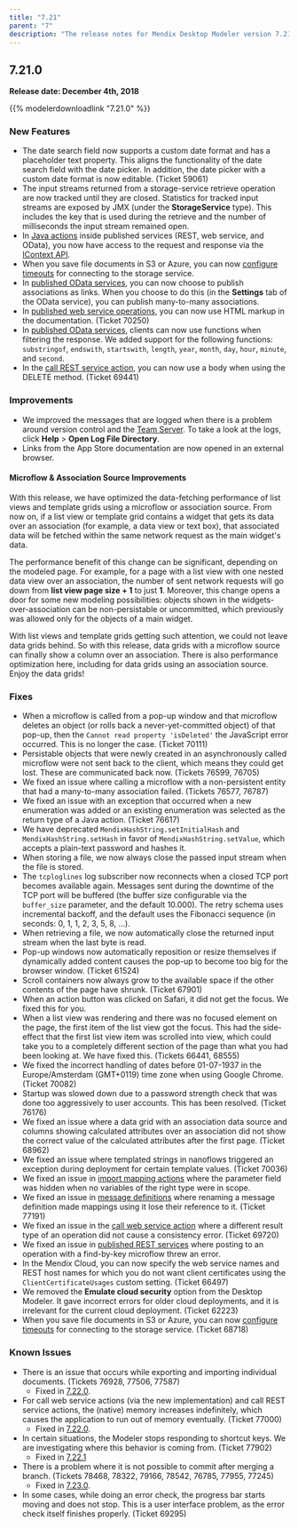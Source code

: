 ```yaml
---
title: "7.21"
parent: "7"
description: "The release notes for Mendix Desktop Modeler version 7.21 (including all patches) with details on new features, bug fixes, and known issues."
---
```


## 7.21.0

**Release date: December 4th, 2018**

{{% modelerdownloadlink "7.21.0" %}}

### New Features

* The date search field now supports a custom date format and has a placeholder text property. This aligns the functionality of the date search field with the date picker. In addition, the date picker with a custom date format is now editable. (Ticket 59061)
* The input streams returned from a storage-service retrieve operation are now tracked until they are closed. Statistics for tracked input streams are exposed by JMX (under the **StorageService** type). This includes the key that is used during the retrieve and the number of milliseconds the input stream remained open.
* In [Java actions](/refguide/java-actions) inside published services (REST, web service, and OData), you now have access to the request and response via the [IContext API](https://apidocs.mendix.com/7/runtime/com/mendix/systemwideinterfaces/core/IContext.html).
* When you save file documents in S3 or Azure, you can now [configure timeouts](/refguide/custom-settings) for connecting to the storage service.
* In [published OData services](/refguide/published-odata-services), you can now choose to publish associations as links. When you choose to do this (in the **Settings** tab of the OData service), you can publish many-to-many associations.
* In [published web service operations](/refguide/operations), you can now use HTML markup in the documentation. (Ticket 70250)
* In [published OData services](/refguide/published-odata-services), clients can now use functions when filtering the response. We added support for the following functions: `substringof`, `endswith`, `startswith`, `length`, `year`, `month`, `day`, `hour`, `minute`, and `second`.
* In the [call REST service action](/refguide/call-rest-action), you can now use a body when using the DELETE method. (Ticket 69441)

### Improvements

* We improved the messages that are logged when there is a problem around version control and the [Team Server](/refguide/team-server-faq). To take a look at the logs, click **Help** > **Open Log File Directory**. 
* Links from the App Store documentation are now opened in an external browser.

#### Microflow & Association Source Improvements

With this release, we have optimized the data-fetching performance of list views and template grids using a microflow or association source. From now on, if a list view or template grid contains a widget that gets its data over an association (for example, a data view or text box), that associated data will be fetched within the same network request as the main widget's data.

The performance benefit of this change can be significant, depending on the modeled page. For example, for a page with a list view with one nested data view over an association, the number of sent network requests will go down from **list view page size + 1** to just **1**. Moreover, this change opens a door for some new modeling possibilities: objects shown in the widgets-over-association can be non-persistable or uncommitted, which previously was allowed only for the objects of a main widget.

With list views and template grids getting such attention, we could not leave data grids behind. So with this release, data grids with a microflow source can finally show a column over an association. There is also performance optimization here, including for data grids using an association source. Enjoy the data grids!

### Fixes

* <a name="70111"></a>When a microflow is called from a pop-up window and that microflow deletes an object (or rolls back a never-yet-committed object) of that pop-up, then the `Cannot read property 'isDeleted'` the JavaScript error occurred. This is no longer the case. (Ticket 70111)
* <a name="76599"></a>Persistable objects that were newly created in an asynchronously called microflow were not sent back to the client, which means they could get lost. These are communicated back now. (Tickets 76599, 76705)
* <a name="76577"></a>We fixed an issue where calling a microflow with a non-persistent entity that had a many-to-many association failed. (Tickets 76577, 76787)
* <a name="76617"></a>We fixed an issue with an exception that occurred when a new enumeration was added or an existing enumeration was selected as the return type of a Java action. (Ticket 76617)
* We have deprecated `MendixHashString.setInitialHash` and `MendixHashString.setHash` in favor of `MendixHashString.setValue`, which accepts a plain-text password and hashes it.
* When storing a file, we now always close the passed input stream when the file is stored.
* The `tcploglines` log subscriber now reconnects when a closed TCP port becomes available again. Messages sent during the downtime of the TCP port will be buffered (the buffer size configurable via the `buffer_size` parameter, and the default 10.000). The retry schema uses incremental backoff, and the default uses the Fibonacci sequence (in seconds: 0, 1, 1, 2, 3, 5, 8, ...).
* When retrieving a file, we now automatically close the returned input stream when the last byte is read.
* Pop-up windows now automatically reposition or resize themselves if dynamically added content causes the pop-up to become too big for the browser window. (Ticket 61524)
* Scroll containers now always grow to the available space if the other contents of the page have shrunk. (Ticket 67901)
* When an action button was clicked on Safari, it did not get the focus. We fixed this for you.
* When a list view was rendering and there was no focused element on the page, the first item of the list view got the focus. This had the side-effect that the first list view item was scrolled into view, which could take you to a completely different section of the page than what you had been looking at. We have fixed this. (Tickets 66441, 68555)
* We fixed the incorrect handling of dates before 01-07-1937 in the Europe/Amsterdam (GMT+0119) time zone when using Google Chrome. (Ticket 70082)
* Startup was slowed down due to a password strength check that was done too aggressively to user accounts. This has been resolved. (Ticket 76176)
* We fixed an issue where a data grid with an association data source and columns showing calculated attributes over an association did not show the correct value of the calculated attributes after the first page. (Ticket 68962)
* We fixed an issue where templated strings in nanoflows triggered an exception during deployment for certain template values. (Ticket 70036)
* We fixed an issue in [import mapping actions](/refguide/import-mapping-action) where the parameter field was hidden when no variables of the right type were in scope.
* We fixed an issue in [message definitions](/refguide/message-definition) where renaming a message definition made mappings using it lose their reference to it. (Ticket 77191)
* We fixed an issue in the [call web service action](/refguide/call-web-service-action) where a different result type of an operation did not cause a consistency error. (Ticket 69720)
* We fixed an issue in [published REST services](/refguide/published-rest-service) where posting to an operation with a find-by-key microflow threw an error.
* In the Mendix Cloud, you can now specify the web service names and REST host names for which you do not want client certificates using the `ClientCertificateUsages` custom setting. (Ticket 66497)
* We removed the **Emulate cloud security** option from the Desktop Modeler. It gave incorrect errors for older cloud deployments, and it is irrelevant for the current cloud deployment. (Ticket 62223)
* When you save file documents in S3 or Azure, you can now [configure timeouts](/refguide/custom-settings) for connecting to the storage service. (Ticket 68718)

### Known Issues

* There is an issue that occurs while exporting and importing individual documents. (Tickets 76928, 77506, 77587)
	* Fixed in [7.22.0](7.22#76928).
* For call web service actions (via the new implementation) and call REST service actions, the (native) memory increases indefinitely, which causes the application to run out of memory eventually. (Ticket 77000)
	* Fixed in [7.22.0](7.22#77000).
* In certain situations, the Modeler stops responding to shortcut keys. We are investigating where this behavior is coming from. (Ticket 77902)
	* Fixed in [7.22.1](7.22#77902)  
* There is a problem where it is not possible to commit after merging a branch. (Tickets 78468, 78322, 79166, 78542, 76785, 77955, 77245)
	* Fixed in [7.23.0](7.23#78468).
* In some cases, while doing an error check, the progress bar starts moving and does not stop. This is a user interface problem, as the error check itself finishes properly. (Ticket 69295)
